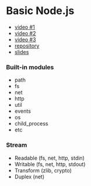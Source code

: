 # Basic Node.js



* [video #1](https://www.youtube.com/watch?v=CAvqa6Lj_Rg)
* [video #2](https://www.youtube.com/watch?v=TEuDTl8SdZo)
* [video #3](https://www.youtube.com/watch?v=3Pp0K_rgk8U)
* [repository](https://github.com/NikitaRudy/nodejs-lecture)
* [slides](https://slides.com/nikitarudy)

### Built-in modules
* path
* fs
* net
* http
* util
* events
* os
* child_process
* etc

### Stream
* Readable (fs, net, http, stdin)
* Writable (fs, net, http, stdout)
* Transform (zlib, crypto)
* Duplex (net)
